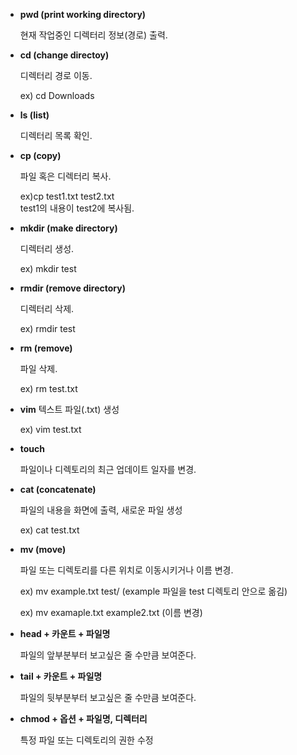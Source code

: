- **pwd (print working directory)**

  현재 작업중인 디렉터리 정보(경로) 출력.

- **cd (change directoy)**

  디렉터리 경로 이동.

  ex) cd Downloads

- **ls (list)**

  디렉터리 목록 확인.

- **cp (copy)**

  파일 혹은 디렉터리 복사.

  ex)cp test1.txt test2.txt  
   test1의 내용이 test2에 복사됨.

- **mkdir (make directory)**

  디렉터리 생성.

  ex) mkdir test

- **rmdir (remove directory)**

  디렉터리 삭제.

  ex) rmdir test

- **rm (remove)**

  파일 삭제.

  ex) rm test.txt

* **vim**
  텍스트 파일(.txt) 생성

  ex) vim test.txt

- **touch**

  파일이나 디렉토리의 최근 업데이트 일자를 변경.

- **cat (concatenate)**

  파일의 내용을 화면에 출력, 새로운 파일 생성

  ex) cat test.txt

- **mv (move)**

  파일 또는 디렉토리를 다른 위치로 이동시키거나 이름 변경.

  ex) mv example.txt test/ (example 파일을 test 디렉토리 안으로 옮김)

  ex) mv examaple.txt example2.txt (이름 변경)

* **head + 카운트 + 파일명**

  파일의 앞부분부터 보고싶은 줄 수만큼 보여준다.

* **tail + 카운트 + 파일명**

  파일의 뒷부분부터 보고싶은 줄 수만큼 보여준다.

* **chmod + 옵션 + 파일명, 디렉터리**

  특정 파일 또는 디렉토리의 권한 수정
